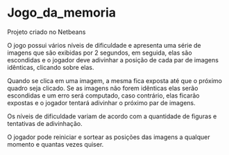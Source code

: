 # Jogo_da_memoria

Projeto criado no Netbeans

O jogo possui vários níveis de dificuldade e apresenta uma série de imagens que são exibidas por 2 segundos, em seguida, elas
são escondidas e o jogador deve adivinhar a posição de cada par de imagens idênticas, clicando sobre elas.

Quando se clica em uma imagem, a mesma fica exposta até que o próximo quadro seja clicado. Se as imagens não forem idênticas 
elas serão escondidas e um erro será computado, caso contrário, elas ficarão expostas e o jogador tentará adivinhar o próximo
par de imagens.

Os níveis de dificuldade variam de acordo com a quantidade de figuras e tentativas de adivinhação.

O jogador pode reiniciar e sortear as posições das imagens a qualquer momento e quantas vezes quiser.
